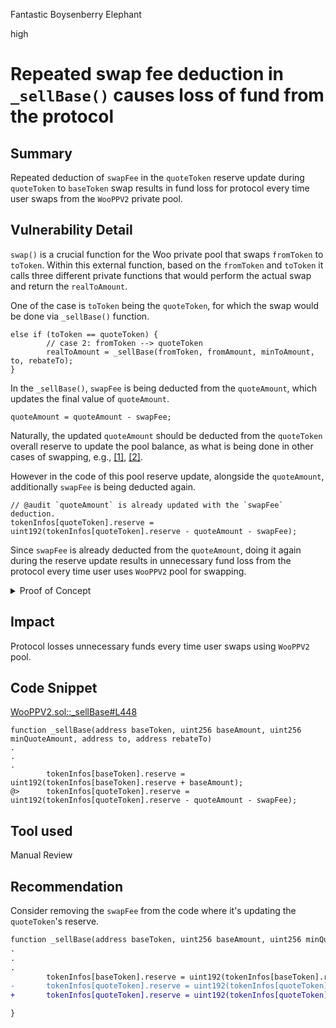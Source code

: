 Fantastic Boysenberry Elephant

high

# Repeated swap fee deduction in `_sellBase()` causes loss of fund from the protocol

## Summary

Repeated deduction of `swapFee` in the `quoteToken` reserve update during `quoteToken` to `baseToken` swap results in fund loss for protocol every time user swaps from the `WooPPV2` private pool.

## Vulnerability Detail

`swap()` is a crucial function for the Woo private pool that swaps `fromToken` to `toToken`. Within this external function, based on the `fromToken` and `toToken` it calls three different private functions that would perform the actual swap and return the `realToAmount`.

One of the case is `toToken` being the `quoteToken`, for which the swap would be done via `_sellBase()` function.

```solidity
else if (toToken == quoteToken) {
		// case 2: fromToken --> quoteToken
		realToAmount = _sellBase(fromToken, fromAmount, minToAmount, to, rebateTo);
}
```

In the `_sellBase()`, `swapFee` is being deducted from the `quoteAmount`, which updates the final value of `quoteAmount`.

```solidity
quoteAmount = quoteAmount - swapFee;
```

Naturally, the updated `quoteAmount` should be deducted from the `quoteToken` overall reserve to update the pool balance, as what is being done in other cases of swapping, e.g., [[1]](https://github.com/sherlock-audit/2024-03-woofi-swap/blob/main/WooPoolV2/contracts/WooPPV2.sol#L493-494), [[2]](https://github.com/sherlock-audit/2024-03-woofi-swap/blob/main/WooPoolV2/contracts/WooPPV2.sol#L550).

However in the code of this pool reserve update, alongside the `quoteAmount`, additionally `swapFee` is being deducted again.

```solidity
// @audit `quoteAmount` is already updated with the `swapFee` deduction.
tokenInfos[quoteToken].reserve = uint192(tokenInfos[quoteToken].reserve - quoteAmount - swapFee);
```

Since `swapFee` is already deducted from the `quoteAmount`, doing it again during the reserve update results in unnecessary fund loss from the protocol every time user uses `WooPPV2` pool for swapping.

<Details>
<Summary>Proof of Concept</Summary>

In the `WooPPv2.test.ts` test file, within the [`wooPP swap::sellBase accuracy2`](https://github.com/sherlock-audit/2024-03-woofi-swap/blob/main/WooPoolV2/test/typescript/WooPPv2.test.ts#L273-319) test case add the following lines at the end of the case -

```typescript
const quoteReserve = preWooppUsdtSize.sub(quoteAmount);
expect(quoteReserve).to.gt(wppUsdtSize);
console.log(
	'wooPP usdt reserve without extra swapFee: ',
	utils.formatEther(quoteReserve)
);
console.log(
	'wooPP usdt reserve difference: ',
	utils.formatEther(wppUsdtSize),
	utils.formatEther(quoteReserve),
	utils.formatEther(quoteReserve.sub(wppUsdtSize))
);
```

Running this test case in the Hardhat environment with `hh test --grep 'sellBase accuracy2'` will console log the difference every time the protocol loses fund -

```log
  WooPPV2 Integration tests
    wooPP swap
swap query quote: 59876
unclaimed fee: 59.9364
balance usdt:  240123
pool usdt:  240063
balance delta:  59936
fee:  0 59
user1 usdt:  0.0 59876.4636
user1 btc:  3.0 0.0
wooPP btc:  10.0 13.0
wooPP usdt:  300000.0 240063.6
wooPP usdt reserve without extra swapFee:  240123.5364
wooPP usdt reserve difference:  240063.6 240123.5364 59.9364
      ✔ sellBase extra swapFee (721ms)

  1 passing (4s)
```

</Details>

## Impact

Protocol losses unnecessary funds every time user swaps using `WooPPV2` pool.

## Code Snippet

[WooPPV2.sol::\_sellBase#L448](https://github.com/sherlock-audit/2024-03-woofi-swap/blob/main/WooPoolV2/contracts/WooPPV2.sol#L448)

```solidity
function _sellBase(address baseToken, uint256 baseAmount, uint256 minQuoteAmount, address to, address rebateTo)
.
.
.
		tokenInfos[baseToken].reserve = uint192(tokenInfos[baseToken].reserve + baseAmount);
@>		tokenInfos[quoteToken].reserve = uint192(tokenInfos[quoteToken].reserve - quoteAmount - swapFee);
```

## Tool used

Manual Review

## Recommendation

Consider removing the `swapFee` from the code where it's updating the `quoteToken`'s reserve.

```diff
function _sellBase(address baseToken, uint256 baseAmount, uint256 minQuoteAmount, address to, address rebateTo)
.
.
.
		tokenInfos[baseToken].reserve = uint192(tokenInfos[baseToken].reserve + baseAmount);
-		tokenInfos[quoteToken].reserve = uint192(tokenInfos[quoteToken].reserve - quoteAmount - swapFee);
+		tokenInfos[quoteToken].reserve = uint192(tokenInfos[quoteToken].reserve - quoteAmount);

}
```

